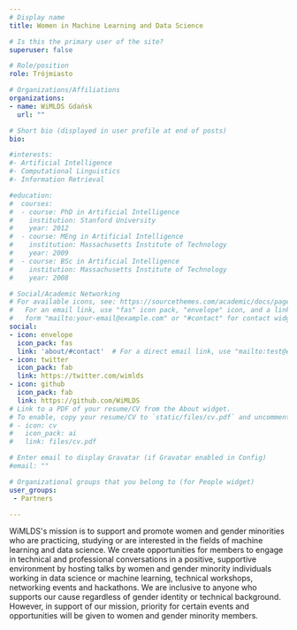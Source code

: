 ```yaml
---
# Display name
title: Women in Machine Learning and Data Science

# Is this the primary user of the site?
superuser: false

# Role/position
role: Trójmiasto

# Organizations/Affiliations
organizations:
- name: WiMLDS Gdańsk
  url: ""

# Short bio (displayed in user profile at end of posts)
bio: 

#interests:
#- Artificial Intelligence
#- Computational Linguistics
#- Information Retrieval

#education:
#  courses:
#  - course: PhD in Artificial Intelligence
#    institution: Stanford University
#    year: 2012
#  - course: MEng in Artificial Intelligence
#    institution: Massachusetts Institute of Technology
#    year: 2009
#  - course: BSc in Artificial Intelligence
#    institution: Massachusetts Institute of Technology
#    year: 2008

# Social/Academic Networking
# For available icons, see: https://sourcethemes.com/academic/docs/page-builder/#icons
#   For an email link, use "fas" icon pack, "envelope" icon, and a link in the
#   form "mailto:your-email@example.com" or "#contact" for contact widget.
social:
- icon: envelope
  icon_pack: fas
  link: 'about/#contact'  # For a direct email link, use "mailto:test@example.org".
- icon: twitter
  icon_pack: fab
  link: https://twitter.com/wimlds
- icon: github
  icon_pack: fab
  link: https://github.com/WiMLDS
# Link to a PDF of your resume/CV from the About widget.
# To enable, copy your resume/CV to `static/files/cv.pdf` and uncomment the lines below.
# - icon: cv
#   icon_pack: ai
#   link: files/cv.pdf

# Enter email to display Gravatar (if Gravatar enabled in Config)
#email: ""

# Organizational groups that you belong to (for People widget)
user_groups:
 - Partners

---
```


WiMLDS's mission is to support and promote women and gender minorities who are practicing, studying or are interested in the fields of machine learning and data science. We create opportunities for members to engage in technical and professional conversations in a positive, supportive environment by hosting talks by women and gender minority individuals working in data science or machine learning, technical workshops, networking events and hackathons. We are inclusive to anyone who supports our cause regardless of gender identity or technical background. However, in support of our mission, priority for certain events and opportunities will be given to women and gender minority members.
